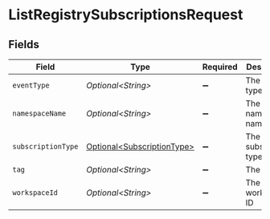 # ListRegistrySubscriptionsRequest


## Fields

| Field                                                                  | Type                                                                   | Required                                                               | Description                                                            |
| ---------------------------------------------------------------------- | ---------------------------------------------------------------------- | ---------------------------------------------------------------------- | ---------------------------------------------------------------------- |
| `eventType`                                                            | *Optional\<String>*                                                    | :heavy_minus_sign:                                                     | The event type                                                         |
| `namespaceName`                                                        | *Optional\<String>*                                                    | :heavy_minus_sign:                                                     | The namespace name                                                     |
| `subscriptionType`                                                     | [Optional\<SubscriptionType>](../../models/shared/SubscriptionType.md) | :heavy_minus_sign:                                                     | The subscription type                                                  |
| `tag`                                                                  | *Optional\<String>*                                                    | :heavy_minus_sign:                                                     | The tag                                                                |
| `workspaceId`                                                          | *Optional\<String>*                                                    | :heavy_minus_sign:                                                     | The workspace ID                                                       |